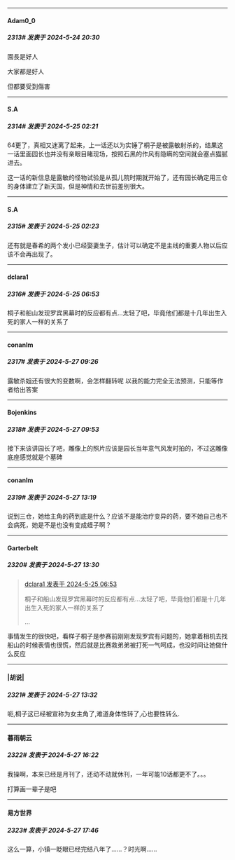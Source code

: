 ﻿
*****

####  Adam0_0  
##### 2313#       发表于 2024-5-24 20:30

園長是好人

大家都是好人

但都要受到傷害


*****

####  S.A  
##### 2314#       发表于 2024-5-25 02:21

64更了，真相又迷离了起来，上一话还以为实锤了桐子是被露敏射杀的，结果这一话里面园长也并没有亲眼目睹现场，按照石黑的作风有隐瞒的空间就会塞点猫腻进去。

这一话的新信息是露敏的怪物试验是从孤儿院时期就开始了，还有园长确定用三仓的身体建立了新天国，但是神情和去世前差别很大。

*****

####  S.A  
##### 2315#       发表于 2024-5-25 02:23

还有就是春希的两个发小已经娶妻生子，估计可以确定不是主线的重要人物以后应该不会再出现了。


*****

####  dclara1  
##### 2316#       发表于 2024-5-25 06:53

桐子和船山发现罗宾黑幕时的反应都有点...太轻了吧，毕竟他们都是十几年出生入死的家人一样的关系了


*****

####  conanlm  
##### 2317#       发表于 2024-5-27 09:26

露敏杀姐还有很大的变数啊，会怎样翻转呢
以我的能力完全无法预测，只能等作者给出答案


*****

####  Bojenkins  
##### 2318#       发表于 2024-5-27 09:53

接下来该讲园长了吧，雕像上的照片应该是园长当年意气风发时拍的，不过这雕像底座感觉就是个墓碑


*****

####  conanlm  
##### 2319#       发表于 2024-5-27 13:19

说到三仓，她给主角的药到底是什么？应该不是能治疗变异的药，要不她自己也不会病死，她是不是也没有变成蛏子啊？


*****

####  Garterbelt  
##### 2320#       发表于 2024-5-27 13:30

<blockquote><a href="httphttps://bbs.saraba1st.com/2b/forum.php?mod=redirect&amp;goto=findpost&amp;pid=64994191&amp;ptid=1577149" target="_blank">dclara1 发表于 2024-5-25 06:53</a>

桐子和船山发现罗宾黑幕时的反应都有点...太轻了吧，毕竟他们都是十几年出生入死的家人一样的关系了

 ...</blockquote>
事情发生的很快吧，看样子桐子是参赛前刚刚发现罗宾有问题的，她拿着相机去找船山的时候表情也很慌，然后就是比赛救弟弟被打死一气呵成，也没时间让她做什么反应


*****

####  |胡说|  
##### 2321#       发表于 2024-5-27 13:32

呃,桐子这已经被宣称为女主角了,难道身体性转了,心也要性转么.


*****

####  暮雨朝云  
##### 2322#       发表于 2024-5-27 16:22

我操啊，本来已经是月刊了，还动不动就休刊，一年可能10话都更不了。。。

打算画一辈子是吧


*****

####  易方世界  
##### 2323#       发表于 2024-5-27 17:46

这么一算，小镇一眨眼已经完结八年了……？时光啊……

